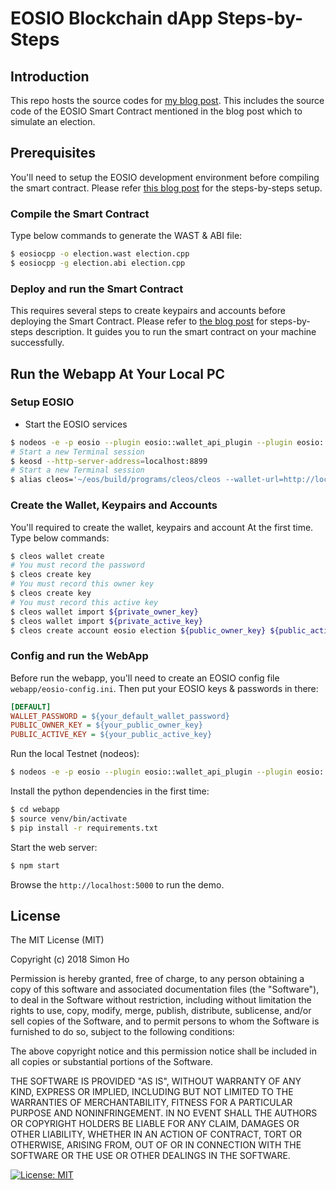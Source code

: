 # EOSIO Blockchain dApp Steps-by-Steps

## Introduction

This repo hosts the source codes for [my blog post](https://blog.simonho.net/eosio-dapp-blockchain-2/). This includes the source code of the EOSIO Smart Contract mentioned in the blog post which to simulate an election.

## Prerequisites

You'll need to setup the EOSIO development environment before compiling the smart contract. Please refer [this blog post](https://blog.simonho.net/eosio-dapp-blockchain-1/) for the steps-by-steps setup.

### Compile the Smart Contract

Type below commands to generate the WAST & ABI file:

```bash
$ eosiocpp -o election.wast election.cpp
$ eosiocpp -g election.abi election.cpp
```

### Deploy and run the Smart Contract

This requires several steps to create keypairs and accounts before deploying the Smart Contract. Please refer to [the blog post](https://blog.simonho.net/eosio-dapp-blockchain-2/) for steps-by-steps description. It guides you to run the smart contract on your machine successfully.

## Run the Webapp At Your Local PC

### Setup EOSIO

- Start the EOSIO services

```bash
$ nodeos -e -p eosio --plugin eosio::wallet_api_plugin --plugin eosio::chain_api_plugin --plugin eosio::history_api_plugin --access-control-allow-origin=* --contracts-console
# Start a new Terminal session
$ keosd --http-server-address=localhost:8899
# Start a new Terminal session
$ alias cleos='~/eos/build/programs/cleos/cleos --wallet-url=http://localhost:8899'
```

### Create the Wallet, Keypairs and Accounts

You'll required to create the wallet, keypairs and account At the first time. Type below commands:

```bash
$ cleos wallet create
# You must record the password
$ cleos create key
# You must record this owner key
$ cleos create key
# You must record this active key
$ cleos wallet import ${private_owner_key}
$ cleos wallet import ${private_active_key}
$ cleos create account eosio election ${public_owner_key} ${public_active_key}
```


### Config and run the WebApp

Before run the webapp, you'll need to create an EOSIO config file `webapp/eosio-config.ini`. Then put your EOSIO keys & passwords in there:

```ini
[DEFAULT]
WALLET_PASSWORD = ${your_default_wallet_password}
PUBLIC_OWNER_KEY = ${your_public_owner_key}
PUBLIC_ACTIVE_KEY = ${your_public_active_key}
```

Run the local Testnet (nodeos):

```bash
$ nodeos -e -p eosio --plugin eosio::wallet_api_plugin --plugin eosio::chain_api_plugin --plugin eosio::history_api_plugin --access-control-allow-origin=* --contracts-console
```

Install the python dependencies in the first time:

```bash
$ cd webapp
$ source venv/bin/activate
$ pip install -r requirements.txt
```

Start the web server:

```bash
$ npm start
```

Browse the `http://localhost:5000` to run the demo.


## License

The MIT License (MIT)

Copyright (c) 2018 Simon Ho

Permission is hereby granted, free of charge, to any person obtaining a copy of this software and associated documentation files (the "Software"), to deal in the Software without restriction, including without limitation the rights to use, copy, modify, merge, publish, distribute, sublicense, and/or sell copies of the Software, and to permit persons to whom the Software is furnished to do so, subject to the following conditions:

The above copyright notice and this permission notice shall be included in all copies or substantial portions of the Software.

THE SOFTWARE IS PROVIDED "AS IS", WITHOUT WARRANTY OF ANY KIND, EXPRESS OR IMPLIED, INCLUDING BUT NOT LIMITED TO THE WARRANTIES OF MERCHANTABILITY, FITNESS FOR A PARTICULAR PURPOSE AND NONINFRINGEMENT. IN NO EVENT SHALL THE AUTHORS OR COPYRIGHT HOLDERS BE LIABLE FOR ANY CLAIM, DAMAGES OR OTHER LIABILITY, WHETHER IN AN ACTION OF CONTRACT, TORT OR OTHERWISE, ARISING FROM, OUT OF OR IN CONNECTION WITH THE SOFTWARE OR THE USE OR OTHER DEALINGS IN THE SOFTWARE.

[![License: MIT](https://img.shields.io/badge/License-MIT-yellow.svg)](https://opensource.org/licenses/MIT)
